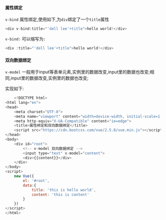 #### 属性绑定
`v-bind` 属性绑定,使用如下,为`div`绑定了一个`title`属性

```javascript
<div v-bind:title="'dell lee'+title">hello world!</div>
```

`v-bind:` 可以缩写为`:`

```javascript
<div :title="'dell lee'+title">hello world!</div>
```


#### 双向数据绑定
`v-model`  一般用于input等表单元素,实例里的数据改变,input里的数据也改变;相同,input里的数据改变,实例里的数据也改变;

实现如下:
```javascript
	<!DOCTYPE html>
<html lang="en">
<head>
    <meta charset="UTF-8">
    <meta name="viewport" content="width=device-width, initial-scale=1.0">
    <meta http-equiv="X-UA-Compatible" content="ie=edge">
    <title>属性绑定和双向数据绑定</title>
    <script src="https://cdn.bootcss.com/vue/2.5.8/vue.min.js"></script>
</head>
<body>
    <div id="root">
        <!-- v-model 双向数据绑定 -->
        <input type="text" v-model="content">
        <div>{{content}}</div>
    </div>
</body>
<script>
    new Vue({
        el: '#root',
        data:{
            title: 'this is hello world',
            content: 'this is content'
        }
    })
</script>
</html>
```